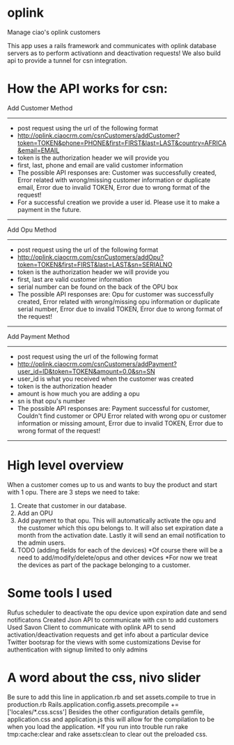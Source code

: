 oplink
======
Manage ciao's oplink customers


This app uses a rails framework and communicates with oplink database servers as to perform activationn and deactivation requests!
We also build api to provide a tunnel for csn integration.

How the API works for csn:
==========================
Add Customer Method
********************************************************************************************************************************************
* post request using the url of the following format
* http://oplink.ciaocrm.com/csnCustomers/addCustomer?token=TOKEN&phone=PHONE&first=FIRST&last=LAST&country=AFRICA&email=EMAIL
* token is the authorization header we will provide you
* first, last, phone and email are valid customer information
* The possible API responses are: Customer was successfully created,
  Error related with wrong/missing customer information or duplicate email,
  Error due to invalid TOKEN, Error due to wrong format of the request!
* For a successful creation we provide a user id. Please use it to make a payment in the future.
********************************************************************************************************************************************

Add Opu Method
********************************************************************************************************************************************
* post request using the url of the following format
* http://oplink.ciaocrm.com/csnCustomers/addOpu?token=TOKEN&first=FIRST&last=LAST&sn=SERIALNO
* token is the authorization header we will provide you
* first, last are valid customer information
* serial number can be found on the back of the OPU box
* The possible API responses are: Opu for customer was successfully created,
  Error related with wrong/missing opu information or duplicate serial number,
  Error due to invalid TOKEN, Error due to wrong format of the request!
********************************************************************************************************************************************

Add Payment Method
********************************************************************************************************************************************
* post request using the url of the following format
* http://oplink.ciaocrm.com/csnCustomers/addPayment?user_id=ID&token=TOKEN&amount=0.0&sn=SN
* user_id is what you received when the customer was created
* token is the authorization header
* amount is how much you are adding a opu
* sn is that opu's number
* The possible API responses are: Payment successful for customer, Couldn't find customer or OPU
  Error related with wrong opu or customer information or missing amount,
  Error due to invalid TOKEN, Error due to wrong format of the request!
********************************************************************************************************************************************

High level overview
=====================
When a customer comes up to us and wants to buy the product and start with 1 opu.
There are 3 steps we need to take:
1. Create that customer in our database.
2. Add an OPU
3. Add payment to that opu. This will automatically activate the opu and the customer which this opu belongs to.
   It will also set expiration date a month from the activation date. Lastly it will send an email notification to the admin users.
4. TODO (adding fields for each of the devices)
*Of course there will be a need to add/modify/delete/opus and other devices
*For now we treat the devices as part of the package belonging to a customer.


Some tools I used
==================
Rufus scheduler to deactivate the opu device upon expiration date and send notificatons
Created Json API to communicate with csn to add customers
Used Savon Client to communicate with oplink API to send activation/deactivation requests and get info about a particular device
Twitter bootsrap for the views with some customizations
Devise for authentication with signup limited to only admins

A word about the css, nivo slider
=================================
Be sure to add this line in application.rb and set assets.compile to true in production.rb
Rails.application.config.assets.precompile += ['locales/*.css.scss']
Besides the other configuration details gemfile, application.css and application.js this will
allow for the compilation to be when you load the application.
*If you run into trouble run rake tmp:cache:clear and rake assets:clean to clear out the preloaded css.